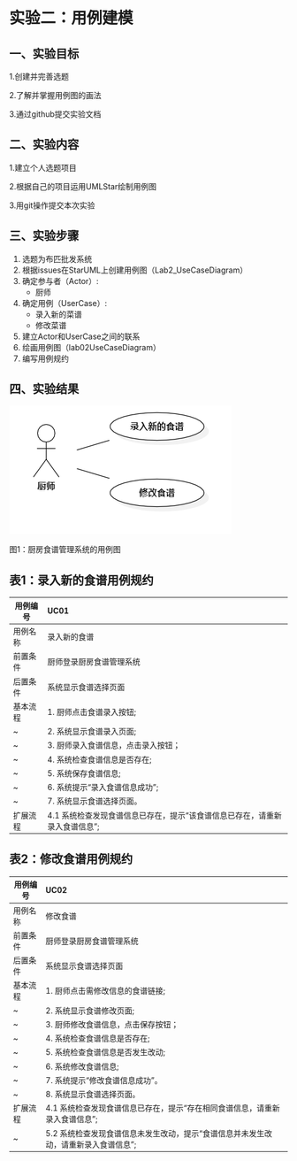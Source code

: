 # 实验二：用例建模

## 一、实验目标
1.创建并完善选题

2.了解并掌握用例图的画法

3.通过github提交实验文档

## 二、实验内容
1.建立个人选题项目

2.根据自己的项目运用UMLStar绘制用例图

3.用git操作提交本次实验

## 三、实验步骤
1. 选题为布匹批发系统
2. 根据issues在StarUML上创建用例图（Lab2_UseCaseDiagram）
3. 确定参与者（Actor）:  
      - 厨师   
4. 确定用例（UserCase）:   
      - 录入新的菜谱
      - 修改菜谱
5. 建立Actor和UserCase之间的联系
6. 绘画用例图（lab02UseCaseDiagram）
7. 编写用例规约

## 四、实验结果

 ![用例图](./lab02UseCaseDiagram.png)

图1：厨房食谱管理系统的用例图

## 表1：录入新的食谱用例规约
用例编号  | UC01 |   
-|:-|
用例名称  | 录入新的食谱  |   
前置条件  | 厨师登录厨房食谱管理系统 |
后置条件  |    系统显示食谱选择页面   |
基本流程  | 1. 厨师点击食谱录入按钮;  |
~| 2. 系统显示食谱录入页面;  |  
~| 3. 厨师录入食谱信息，点击录入按钮；  |   
~| 4. 系统检查食谱信息是否存在; |   
~| 5. 系统保存食谱信息; |
~| 6. 系统提示“录入食谱信息成功”; |
~| 7. 系统显示食谱选择页面。  | 
扩展流程  | 4.1 系统检查发现食谱信息已存在，提示“该食谱信息已存在，请重新录入食谱信息”; |
## 表2：修改食谱用例规约
用例编号  | UC02 | 
-|:-|
用例名称  | 修改食谱  |   
前置条件  | 厨师登录厨房食谱管理系统 |
后置条件  | 系统显示食谱选择页面 |
基本流程  | 1. 厨师点击需修改信息的食谱链接;  |
~| 2. 系统显示食谱修改页面;  |  
~| 3. 厨师修改食谱信息，点击保存按钮；  |   
~| 4. 系统检查食谱信息是否存在;  |
~| 5. 系统检查食谱信息是否发生改动; |   
~| 6. 系统修改食谱信息; | 
~| 7. 系统提示“修改食谱信息成功”。 |
~| 8. 系统显示食谱选择页面。  | 
扩展流程  | 4.1 系统检查发现食谱信息已存在，提示“存在相同食谱信息，请重新录入食谱信息”; |
~| 5.2 系统检查发现食谱信息未发生改动，提示“食谱信息并未发生改动，请重新录入食谱信息”; |